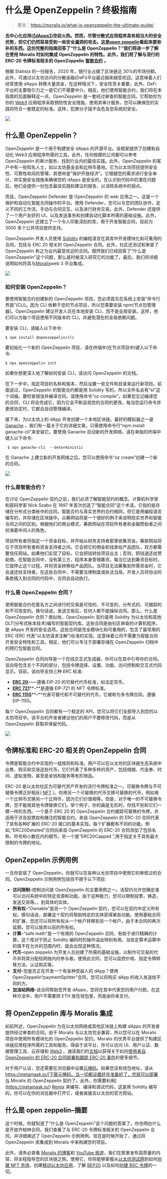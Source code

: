 # 什么是 OpenZeppelin？终极指南

> 原文：<https://moralis.io/what-is-openzeppelin-the-ultimate-guide/>

**去中心化应用(**[**【dApps】**](https://moralis.io/decentralized-applications-explained-what-are-dapps/?utm_source=blog&utm_medium=post&utm_campaign=Want%2520the%2520Latest%2520in%2520%253Cspan%253EBlockchain%2520Development%253F%253C%252Fspan%253E)**)空前火热。然而，尽管分散式应用程序具有相当大的安全优势，但它们仍然容易受到一些安全漏洞的攻击。这是**[**open zeppelin**](https://openzeppelin.com/)**看起来要弥补的东西。这份完整的指南回答了“什么是 OpenZeppelin？”我们将进一步了解在使用 Moralis 时如何集成 OpenZeppelin 的特性。此外，我们将了解与流行的 ERC-20 令牌标准相关的 OpenZeppelin** [**智能合约**](https://moralis.io/smart-contracts-explained-what-are-smart-contracts/) **。**

根据 Statista 的一份报告，2020 年，银行业占据了区块链近 30%的市场份额。此外，可通过以太坊访问的分散金融(DeFi)平台最近越来越受欢迎。这意味着人们经常使用 dApps 转移大量资金，在这种情况下，安全性至关重要。此外，DeFi 平台的主要吸引力之一是它们不需要中介。相反，他们使用智能合约，我们将在本指南的后面解释这一点。OpenZeppelin 是一套经过审查的智能合同。它帮助你为你的 [Web3](https://moralis.io/the-ultimate-guide-to-web3-what-is-web3/?utm_source=blog&utm_medium=post&utm_campaign=Want%2520the%2520Latest%2520in%2520%253Cspan%253EBlockchain%2520Development%253F%253C%252Fspan%253E) 应用程序采取预防性安全措施。使用其审计服务，您可以确保您的实践将符合一套既定的标准。这样，犯罪分子就不会危及您系统的安全。

![](img/671e27401d5940f11888b608944eeac3.png)

## 什么是 OpenZeppelin？

OpenZeppelin 是一个用于构建安全 dApps 的开源平台。该框架提供了创建和自动化 Web3 应用程序所需的工具。此外，任何规模的公司都可以参考 OpenZeppelin 的审计服务，找到行业内的最佳实践。此外，OpenZeppelin 的客户中有一些知名人士，如以太坊基金会和比特币基地。它为以太坊项目提供安全性、可靠性和风险管理，其使命是“保护开放经济”。它根据您的需求进行安全审计，并实施安全措施来确保您的 dApps 是安全的。在认识到代码中的潜在问题后，他们会提供一份包含最佳实践和建议的报告，以消除系统中的弱点。

而且，OpenZeppelin Defender 是 OpenZeppelin 的 web 应用之一。这是一个保护和自动化智能合同操作的平台。使用 Defender，您可以与您的团队协作，定义不同的工作流，手动与合同交互，以及进行财务交易。此外，Defender 还提供了一个用户友好的 UI，以及发送事务和创建自动化脚本所需的基础设施。此外，OpenZeppelin 还建立了一个令人印象深刻的库，用于开发智能合同，目前为 3000 多个公共项目提供支持。

OpenZeppelin 开发人员使用 [Solidity](https://moralis.io/solidity-explained-what-is-solidity/) 的编程语言在其库中开发模块化和可重用的合同，包括与 ERC 20 相关的 OpenZeppelin 合同。此外，社区还测试和审查了 OpenZeppelin 称之为业内最受欢迎的合同。既然我们已经回答了“什么是 OpenZeppelin”这个问题，那么是时候深入研究它的功能了。最后，我们将详细说明如何将其与[Moralis](https://moralis.io/)web 3 平台集成。

![](img/ca478dbf20ebc9c96f311887193b036b.png)

### 如何安装 OpenZeppelin？

要使用智能合约创建新的 OpenZeppelin 项目，您必须首先在系统上安装“命令行界面”(CLI)。因为 CLI 依赖于您的节点项目，所以您需要安装 npm(节点包管理器)。OpenZeppelin 建议开发人员在本地安装 CLI，而不是全局安装。这样，他们可以为每个项目使用不同版本的 CLI，并避免潜在的全局依赖问题。

要安装 CLI，请输入以下命令:

```
$ npm install @openzeppelin/cli
```

要初始化一个新的 OpenZeppelin 项目，请在终端中(在节点项目中)键入以下命令:

```
$ npx openzeppelin init
```

如果你想更深入地了解如何安装 CLI，请访问 OpenZeppelin 的文档。

在下一步中，指定项目的名称和版本，然后设置一些文件和目录来运行新项目。前面说过，OpenZeppelin 的智能合约都是用 Solidity 写的，所以文件名会有“sl”这个词缀。要检查错误并编译合同，请使用命令“oz compile”。如果您忘记编译您的合同，CLI 将会完成它，因为它会不断监视您的合同的更改。每当您运行命令并更改协定时，它都会自动管理编译。

接下来，为以太坊上的 dApp 开发创建一个本地区块链。最好的模拟器之一是 [Ganache](https://moralis.io/ganache-explained-what-is-ganache-blockchain/) ，我们有一篇关于它的详细文章。只需使用命令行“npm install ganache-cli”来安装它。要使用 Ganache 启动新的开发网络，请在单独的终端中键入以下命令:

```
 $ npx ganache-cli  --deterministic
```

在 Ganache 上建立新的开发网络之后，您可以使用命令“oz create”创建一个新的合同。

![](img/7a79530aa49100c7fa7b247e6740faa5.png)

### 什么是智能合约？

在讨论 OpenZeppelin 契约之前，我们必须了解智能契约的概念。计算机科学家和密码学家 Nick Szabo 在 1997 年首次创造了“智能合同”这个术语。它指的是存储在分布式分类帐中的合同。智能合约与真实世界的合约相同，但它是用编程语言编写的，并存储在区块链中。众筹网站将是一个很好的例子来说明现实世界和智能合同之间的区别。根据他们的商业模式，筹款网站在项目所有者和金融赞助者之间扮演着中间人的角色。

项目所有者将指定一个资金目标，并开始从财务支持者那里收集资金。筹款网站将位于项目所有者和资金支持者之间。它会把它的佣金和钱拿给产品团队，双方都需要信任网站。如果他们实现了目标，它会把钱转给项目业主；否则，把钱退还给赞助商。在智能合同中，没有第三方，程序本身管理筹资。每当它达到筹资目标时，它就停止这个过程，并将资金转移给产品团队。当项目无法筹集到所需资金时，它会退还给支持者。在这些合同中，不需要法律制度或执法当局。开发人员将协议的条款插入到合同的代码中，合同会自动执行。

### 什么是 OpenZeppelin 合同？

使用智能合约在匿名方之间进行的交易是可信的、不可变的、分布式的、可跟踪的和不可改变的。换句话说，发送交易后，任何人都不能操纵合同。那么，什么是 OpenZeppelin 合同？类似地，OpenZeppelin 契约是用 Solidity 为以太坊和其他 DLT(分布式账本技术)编写的智能契约库。这些合同是由社区审查的计算机程序，是 dApps 开发的安全选项。这些合同是完全模块化和可重用的，包含了最常用的 ERC (ERC 代表“以太坊请求注解”)标准的实现。这意味着公司不需要为智能合同开发安全特性和工具。相反，他们可以专注于部署存储在 OpenZeppelin 归档中的预打包智能合同。

OpenZeppelin 合同向导是一个在线交互式生成器，你可以在其中引导你的合同。该向导包含五个不同的部分，包括令牌选择、设置、功能、访问控制和交互式代码显示。目前，该向导支持三种 ERC 标准:

*   [**ERC 20**](https://moralis.io/erc20-exploring-the-erc-20-token-standard/)——遵循 EIP-20 的可替代代币标准，如法定货币。
*   [**ERC 721**](https://moralis.io/erc-721-token-standard-how-to-transfer-erc721-tokens/)**–**是遵循 EIP-721 的 NFT 令牌标准。
*   [**ERC 1155**](https://moralis.io/erc1155-exploring-the-erc-1155-token-standard/)**–**代表可替代和不可替代的代币。它被称为多令牌合同，遵循 EIP-1155。

每个 OpenZeppelin 合同都有一个稳定的 API，您可以将它们全部导入到您的以太坊项目中。该平台的开发者建议他们的用户不要修改代码，而是从 OpenZeppelin 获取并保留代码。

![](img/f9bb9fe06abcdebae3b4812c49772ee9.png)

## 令牌标准和 ERC-20 相关的 OpenZeppelin 合同

令牌是智能合约中实现的一组规则和标准。用户可以在以太坊的区块链生态系统中出售、购买和交易这些代币。它们代表了多种多样的资产，包括借据、代金券、时间、虚拟宠物，甚至是金钱和服务等有形物品。

ERC-20 是以太坊社区为可替代资产开发的流行令牌标准之一。可替换令牌与不可替换令牌正好相反( [NFT](https://moralis.io/non-fungible-tokens-explained-what-are-nfts/) )。你用另一个可替换的代币交换可替换的代币，例如用一个比特币交换另一个比特币，因为它们价值相等。但是，对于唯一的不可替换令牌，您不能用其他令牌替换它们。举个例子，你的画是无形的，你找不到和它们一模一样的东西。一个基于 ERC 20 的 OpenZeppelin 合约跟踪可替换的令牌，并适用于涉及投票权和赌注的智能合约。来自 OpenZeppelin 的 ERC-20 合同代表了具有各种扩展的 ERC-20 接口的基本实现。每个扩展都有不同的功能。例如,“ERC20Detailed”合同向来自 OpenZeppelin 的 ERC-20 合同添加了包括名称、符号和小数在内的细节。另一个是“ERC20Capped ”,用于指定关于具有最大限制的令牌的地址。

## OpenZeppelin 示例用例

一旦你安装了 OpenZeppelin，你就可以在各种以太坊项目中使用它的审核过的合同。OpenZeppelin 示例用例包括但不限于以下项目:

*   **访问限制**–控制访问是 OpenZeppelin 的主要用例之一。该契约允许您确定谁可以访问系统中的特定资源和功能。由于这种能力，您可以限制投票，铸造，发送交易等。，到具体的实体。
*   **所有权**–“Ownable”是另一个 OpenZeppelin 契约，您可以在契约中定义所有权。换句话说，部署这个契约将帮助特定的实体获得某些功能。使用基础合同的扩展，您还可以将所有权从一个帐户转移到另一个帐户。由于本合同的再次延期，您可以放弃以前的所有权。
*   **计算**–“safe math”是一个有用的 OpenZeppelin 合同，有助于进行精确的计算。这个库对于防止 Solidity 编码时的操作溢出特别有用。当给定算术运算中的值不在允许的范围内时，就会出现这种情况。
*   **代币**–open zeppelin 为开发人员创建了所需的基础设施，以制作可交易的代币并将其分配给网络内的参与者。使用此合同，您可以监控价格、指定令牌转移方法、认证购买等。
*   **支付**–您是否正在开发一个有各种受益人的 dApp？使用 OpenZeppelin“paymentSplitter”合同，您可以将购买 dApp 的收入发送给不同的方。
*   **加油站网络**–该合同帮助您开发 dApps，您将在其中代表您的用户付款。在这种方法中，用户不需要把 ETH 放在钱包里，而是由你来支付。

## 将 OpenZeppelin 库与 Moralis 集成

如前所述，OpenZeppelin 为在以太坊网络或其他区块链上构建 dApps 的开发者提供经过审查的合同。由于 Moralis 与以太坊完全兼容，所以您可以在 Moralis 项目中使用所有模块化的 OpenZeppelin 契约。Moralis 的优秀平台提供了构建区块链应用程序所需的工具和服务。得益于该平台，你可以访问 UI、用户认证、数据管理工具、云存储和 [Web3](https://moralis.io/web3-and-javascript-what-is-javascript-and-web3-js/) 。通读我们的[文档](https://docs.moralis.io/)以获得关于如何[使用来自 OpenZeppelin 的 ERC-20 合同部署和跟踪 ERC-20 事件](https://docs.moralis.io/guides/deploy-and-track-erc20-events#deploy-smart-contract)的更多细节。

对于用户认证，您还需要在浏览器中设置[元掩码](https://moralis.io/metamask-explained-what-is-metamask/)。如果您没有钱包地址，请从 https://metamask.io/[下载元掩码。当一切都设置好并准备好了，您就可以部署与 Moralis 的 OpenZeppelin 契约了。此外，你需要利用](https://metamask.io/) [Remix](https://moralis.io/remix-explained-what-is-remix/) 来编写、编译和调试代码，这是用 Solidity 编写的。你可以在你的浏览器中打开它，或者直接去以太坊的官方网站。

## 什么是 open zeppelin–摘要

这个时候，你就知道了“什么是 OpenZeppelin”这个问题的答案了。你也明白什么是开放齐柏林合同。我们查看了与 ERC-20 令牌标准相关的 OpenZeppelin 合同，并详细阐述了 OpenZeppelin 示例用例。现在是时候开始了，通过将 OpenZeppelin 库集成到 Moralis 中来构建您的项目。

此外，请务必查看 [Moralis 的博客](https://moralis.io/blog/)和 [YouTube 频道](https://www.youtube.com/channel/UCgWS9Q3P5AxCWyQLT2kQhBw)，我们在那里发布高质量的内容，将全程指导您的区块链之旅。使用它，你将能够掌握从[以太坊测试网](https://moralis.io/ethereum-testnet-guide-connect-to-ethereum-testnets/)到如何[创建 NFT 市场](https://moralis.io/how-to-create-an-nft-marketplace/)，创建[移动以太坊应用](https://moralis.io/create-mobile-ethereum-dapp-with-react-native-template/)，了解 [BEP20](https://moralis.io/what-is-bep20-full-binance-smart-chain-token-guide/) 以及如何[创建 BSC 令牌](https://moralis.io/how-to-create-a-bsc-token-in-5-steps/)的一切。